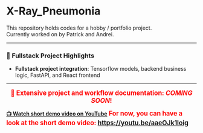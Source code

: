 # X-Ray_Pneumonia

This repository holds codes for a hobby / portfolio project.  
Currently worked on by Patrick and Andrei.

---

### 🧠 Fullstack Project Highlights

- **Fullstack project integration**: Tensorflow models, backend business logic, FastAPI, and React frontend

--- 

<p align="center">
  <strong><span style="color:red; font-size:1.2em;">🚀 Extensive project and workflow documentation: <em>COMING SOON</em>!</span></strong>

  <strong><a href="https://youtu.be/aaeOJk1loig">📺 Watch short demo video on YouTube</a></strong>
  <strong><span style="color:red; font-size:1.2em;">For now, you can have a look at the short demo video: https://youtu.be/aaeOJk1loig </span></strong>
</p>
